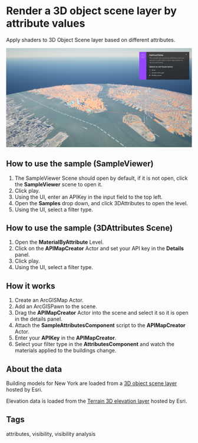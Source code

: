 # Render a 3D object scene layer by attribute values

Apply shaders to 3D Object Scene layer based on different attributes.

![Image of MaterialByAttribute](MaterialByAttribute.png)

## How to use the sample (SampleViewer)

1. The SampleViewer Scene should open by default, if it is not open, click the **SampleViewer** scene to open it.
2. Click play.
3. Using the UI, enter an APIKey in the input field to the top left. 
4. Open the **Samples** drop down, and click 3DAttributes to open the level.
5. Using the UI, select a filter type.

## How to use the sample (3DAttributes Scene)

1. Open the **MaterialByAttribute** Level.
2. Click on the **APIMapCreator** Actor and set your API key in the **Details** panel. 
3. Click play.
4. Using the UI, select a filter type.

## How it works

1. Create an ArcGISMap Actor.
2. Add an ArcGISPawn to the scene.
3. Drag the **APIMapCreator** Actor into the scene and select it so it is open in the details panel.
4. Attach the **SampleAttributesComponent** script to the **APIMapCreator** Actor.
5. Enter your **APIKey** in the **APIMapCreator**.
5. Select your filter type in the **AttributesComponent** and watch the materials applied to the buildings change.

## About the data

Building models for New York are loaded from a [3D object scene layer](https://tiles.arcgis.com/tiles/z2tnIkrLQ2BRzr6P/arcgis/rest/services/New_York_LoD2_3D_Buildings/SceneServer/layers/0) hosted by Esri.

Elevation data is loaded from the [Terrain 3D elevation layer](https://www.arcgis.com/home/item.html?id=7029fb60158543ad845c7e1527af11e4) hosted by Esri.

## Tags

attributes, visibility, visibility analysis
